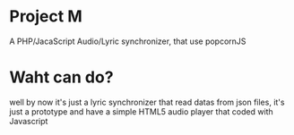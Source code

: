 # Project M
A PHP/JacaScript Audio/Lyric synchronizer, that use popcornJS
# Waht can do?
well by now it's just a lyric synchronizer that read datas from json files, it's just a prototype
and have a simple HTML5 audio player that coded with Javascript

